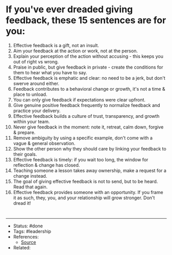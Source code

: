 # If you've ever dreaded giving feedback, these 15 sentences are for you:
1. Effective feedback is a gift, not an insult.
2. Aim your feedback at the action or work, not at the person.
3. Explain your perception of the action without accusing - this keeps you out of right vs wrong.
4. Praise in public, but give feedback in private - create the conditions for them to hear what you have to say.
5. Effective feedback is emphatic and clear: no need to be a jerk, but don't swerve around either.
6. Feedback contributes to a behavioral change or growth, it's not a time & place to unload.
7. You can only give feedback if expectations were clear upfront.
8. Give genuine positive feedback frequently to normalize feedback and practice your delivery.
9. Effective feedback builds a culture of trust, transparency, and growth within your team.
10. Never give feedback in the moment: note it, retreat, calm down, forgive & prepare.
11. Remove ambiguity by using a specific example, don't come with a vague & general observation.
12. Show the other person why they should care by linking your feedback to their goals.
13. Effective feedback is timely: if you wait too long, the window for reflection & change has closed.
14. Teaching someone a lesson takes away ownership, make a request for a change instead.
15. The goal of giving effective feedback is not to send, but to be heard. Read that again.
16. Effective feedback provides someone with an opportunity. If you frame it as such, they, you, and your relationship will grow stronger. Don't dread it!

#
---
- Status: #done
- Tags: #leadership 
- References:
	- [Source](https://twitter.com/polak_jasper/status/1593962513070436354)
- Related:
